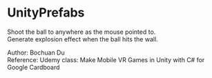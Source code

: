 # UnityPrefabs
Shoot the ball to anywhere as the mouse pointed to.  
Generate explosion effect when the ball hits the wall.

Author: Bochuan Du  
Reference: Udemy class: Make Mobile VR Games in Unity with C# for Google Cardboard